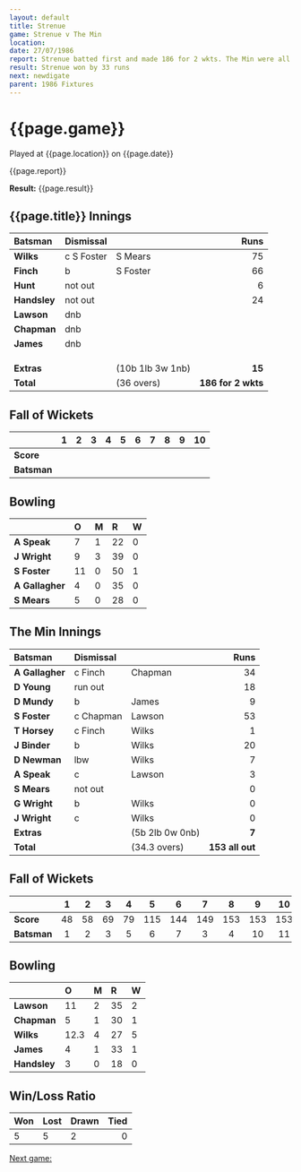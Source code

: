 ```yaml
---
layout: default
title: Strenue
game: Strenue v The Min
location: 
date: 27/07/1986
report: Strenue batted first and made 186 for 2 wkts. The Min were all out for 153 in reply.
result: Strenue won by 33 runs
next: newdigate
parent: 1986 Fixtures
---
```


# {{page.game}}

Played at {{page.location}} on {{page.date}}

{{page.report}}

**Result:** {{page.result}}

## {{page.title}} Innings

| Batsman | Dismissal |  | Runs |
|:---|:---|---|---:|
| **Wilks** | c S Foster | S Mears | 75 | 
| **Finch** | b | S Foster | 66 | 
| **Hunt** | not out |   | 6 | 
| **Handsley** | not out |   | 24 | 
| **Lawson** | dnb |  |  | 
| **Chapman** | dnb |  |  | 
| **James** | dnb |  |  | 
|  |  |  |  | 
|  |  |  |  |
|  |  |  |  | 
| **Extras** | | (10b 1lb 3w 1nb) | **15** | 
| **Total** | | (36 overs) | **186 for 2 wkts** | 

## Fall of Wickets

| | 1 | 2 | 3 | 4 | 5 | 6 | 7 | 8 | 9 | 10 |
|---|:---:|:---:|:---:|:---:|:---:|:---:|:---:|:---:|:---:|:---:|
| **Score** |  |  |  |  |  |  |  |  |  |  |
| **Batsman** |  |  |  |  |  |  |  |  |  |  |  |

## Bowling

| | O | M | R | W |
|---|:---|:---|:---|:---|
| **A Speak** | 7 | 1 | 22 | 0 | 
| **J Wright** | 9 | 3 | 39 | 0 | 
| **S Foster** | 11 | 0 | 50 | 1 | 
| **A Gallagher** | 4 | 0 | 35 | 0 | 
| **S Mears** | 5 | 0 | 28 | 0 |


## The Min Innings

| Batsman | Dismissal |  | Runs |
|:---|:---|---|---:|
| **A Gallagher** | c Finch | Chapman | 34 | 
| **D Young** | run out |  | 18 | 
| **D Mundy** | b | James | 9 | 
| **S Foster** | c Chapman | Lawson | 53 | 
| **T Horsey** | c Finch  | Wilks | 1 | 
| **J Binder** | b | Wilks | 20 | 
| **D Newman** | lbw | Wilks | 7 | 
| **A Speak** | c  | Lawson | 3 | 
| **S Mears** | not out |  | 0 | 
| **G Wright** | b | Wilks | 0 | 
| **J Wright** | c | Wilks | 0 | 
| **Extras** | | (5b 2lb 0w 0nb) | **7** | 
| **Total** | | (34.3 overs) | **153 all out** | 

## Fall of Wickets

| | 1 | 2 | 3 | 4 | 5 | 6 | 7 | 8 | 9 | 10 |
|---|:---:|:---:|:---:|:---:|:---:|:---:|:---:|:---:|:---:|:---:|
| **Score** | 48 | 58 | 69 | 79 | 115 | 144 | 149 | 153 | 153 | 153 | 
| **Batsman** | 1 | 2 | 3 | 5 | 6 | 7 | 3 | 4 | 10 | 11 | 

## Bowling

| | O | M | R | W |
|---|:---|:---|:---|:---|
| **Lawson** | 11 | 2 | 35 | 2 | 
| **Chapman** | 5 | 1 | 30 | 1 | 
| **Wilks** | 12.3 | 4 | 27 | 5 | 
| **James** | 4 | 1 | 33 | 1 | 
| **Handsley** | 3 | 0 | 18 | 0 | 

## Win/Loss Ratio

| Won | Lost | Drawn | Tied |
|:---|:---|:---|---:|
| 5 | 5 | 2 | 0 |

[Next game:]({{page.next}})